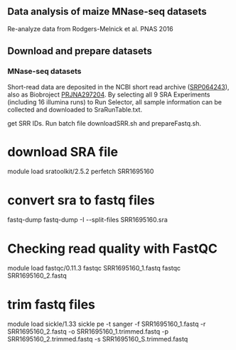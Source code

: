 Data analysis of maize MNase-seq datasets
---

Re-analyze data from Rodgers-Melnick et al. PNAS 2016

## Download and prepare datasets
### MNase-seq datasets
Short-read data are deposited in the NCBI short read archive ([SRP064243](http://trace.ddbj.nig.ac.jp/DRASearch/study?acc=SRP064243)), also as Biobroject [PRJNA297204](https://www.ncbi.nlm.nih.gov/bioproject/PRJNA297204). By selecting all 9 SRA Experiments (including 16 illumina runs) to Run Selector, all sample information can be collected and downloaded to SraRunTable.txt.


get SRR IDs. Run batch file downloadSRR.sh and prepareFastq.sh.

# download SRA file
module load sratoolkit/2.5.2
perfetch SRR1695160

# convert sra to fastq files
fastq-dump fastq-dump -I --split-files SRR1695160.sra

# Checking read quality with FastQC
module load fastqc/0.11.3
fastqc SRR1695160_1.fastq
fastqc SRR1695160_2.fastq

# trim fastq files
module load sickle/1.33
sickle pe -t sanger -f SRR1695160_1.fastq -r SRR1695160_2.fastq -o SRR1695160_1.trimmed.fastq -p SRR1695160_2.trimmed.fastq -s SRR1695160_S.trimmed.fastq
